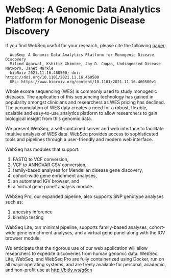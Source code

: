 # WebSeq: A Genomic Data Analytics Platform for Monogenic Disease Discovery

If you find WebSeq useful for your research, please cite the following [paper](https://www.biorxiv.org/content/10.1101/2021.11.16.460500v1 ): <br>
```
  WebSeq: A Genomic Data Analytics Platform for Monogenic Disease Discovery 
  Milind Agarwal, Kshitiz Ghimire, Joy D. Cogan, Undiagnosed Disease Network, Janet Markle 
  bioRxiv 2021.11.16.460500; doi: https://doi.org/10.1101/2021.11.16.460500 
  URL: https://www.biorxiv.org/content/10.1101/2021.11.16.460500v1 
```

Whole exome sequencing (WES) is commonly used to study monogenic diseases. The application of this sequencing technology has gained in popularity amongst clinicians and researchers as WES pricing has declined. The accumulation of WES data creates a need for a robust, flexible, scalable and easy-to-use analytics platform to allow researchers to gain biological insight from this genomic data. <br>

We present WebSeq, a self-contained server and web interface to facilitate intuitive analysis of WES data. WebSeq provides access to sophisticated tools and pipelines through a user-friendly and modern web interface. <br>

WebSeq has modules that support:<br>
  1. FASTQ to VCF conversion, <br>
  2. VCF to ANNOVAR CSV conversion, <br>
  3. family-based analyses for Mendelian disease gene discovery, <br>
  4. cohort-wide gene enrichment analyses, <br>
  5. an automated IGV browser, and <br>
  6. a ‘virtual gene panel’ analysis module. <br>
  
WebSeq Pro, our expanded pipeline, also supports SNP genotype analyses such as:<br>
  1. ancestry inference <br>
  2. kinship testing <br>
  
WebSeq Lite, our minimal pipeline, supports family-based analyses, cohort-wide gene enrichment analyses, and a virtual gene panel along with the IGV browser module. <br>

We anticipate that the rigorous use of our web application will allow researchers to expedite discoveries from human genomic data. WebSeq Lite, WebSeq, and WebSeq Pro are fully containerized using Docker, run on all major operating systems, and are freely available for personal, academic, and non-profit use at http://bitly.ws/g6cn <br>

